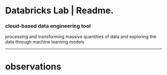 # Databricks Lab | Readme.
### cloud-based data engineering tool
processing and transforming massive quantities of data 
and exploring the data through machine learning models
_______

# observations
